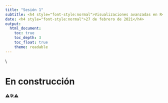 ```yaml
---
title: "Sesión 1"
subtitle: <h4 style="font-style:normal">Visualizaciones avanzadas en R</h4>
date: <h4 style="font-style:normal">27 de febrero de 2021</h4>
output: 
  html_document:
    toc: true
    toc_depth: 3
    toc_float: true
    theme: readable
---
```



<style>
p.comment {
background-color: #DBDBDB;
padding: 10px;
border: 1px solid black;
margin-left: 25px;
border-radius: 5px;
font-style: italic;
}

.figure {
   margin-top: 20px;
   margin-bottom: 20px;
}

h1.title {
  font-weight: bold;
  font-family: Arial;  
}

h2.title {
  font-family: Arial;  
}

</style>


<style type="text/css">
#TOC {
  font-size: 13px;
  font-family: Arial;
}
</style>

\





# En construcción 

⚠🛠⚠











